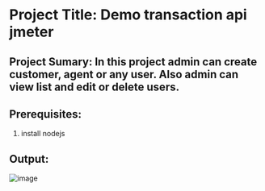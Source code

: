 # Project Title: Demo transaction api jmeter

## Project Sumary: In this project admin can create customer, agent or any user. Also admin can view list and edit or delete users.

## Prerequisites:
1. install nodejs

## Output:
![image](https://github.com/shafiqSamin/demo-transaction-api-jmeter/assets/103017470/e0a0d2c3-af85-4b63-9bb9-0890e5ea0d8a)
